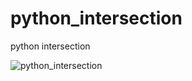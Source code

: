 # python_intersection
 python intersection

![python_intersection](https://user-images.githubusercontent.com/18248422/169626818-75d20fd8-0e31-4cc3-a5d5-7f2517d70098.PNG)
